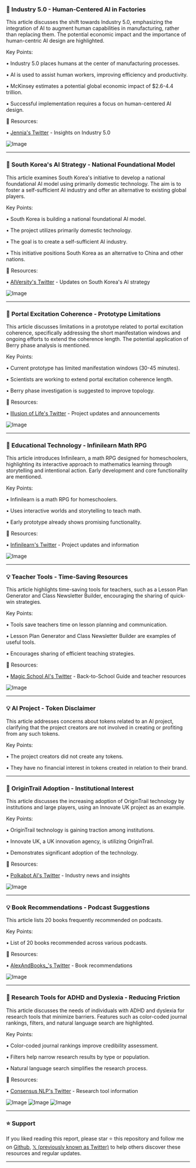 ### 🤖 Industry 5.0 - Human-Centered AI in Factories

This article discusses the shift towards Industry 5.0, emphasizing the integration of AI to augment human capabilities in manufacturing, rather than replacing them.  The potential economic impact and the importance of human-centric AI design are highlighted.

Key Points:

• Industry 5.0 places humans at the center of manufacturing processes.


• AI is used to assist human workers, improving efficiency and productivity.


• McKinsey estimates a potential global economic impact of $2.6-4.4 trillion.


• Successful implementation requires a focus on human-centered AI design.



🔗 Resources:

• [Jennia's Twitter](https://x.com/whoisjenniai) - Insights on Industry 5.0

![Image](https://pbs.twimg.com/media/GyOizv9WgAAYZk2?format=jpg&name=small)


---

### 🤖 South Korea's AI Strategy - National Foundational Model

This article examines South Korea's initiative to develop a national foundational AI model using primarily domestic technology. The aim is to foster a self-sufficient AI industry and offer an alternative to existing global players.

Key Points:

• South Korea is building a national foundational AI model.


• The project utilizes primarily domestic technology.


• The goal is to create a self-sufficient AI industry.


• This initiative positions South Korea as an alternative to China and other nations.



🔗 Resources:

• [AIVersity's Twitter](https://x.com/AIVersityio) - Updates on South Korea's AI strategy

![Image](https://pbs.twimg.com/media/GyGj8sLWkAApznG?format=jpg&name=small)


---

### 🤖 Portal Excitation Coherence - Prototype Limitations

This article discusses limitations in a prototype related to portal excitation coherence, specifically addressing the short manifestation windows and ongoing efforts to extend the coherence length.  The potential application of Berry phase analysis is mentioned.

Key Points:

• Current prototype has limited manifestation windows (30-45 minutes).


• Scientists are working to extend portal excitation coherence length.


• Berry phase investigation is suggested to improve topology.



🔗 Resources:

• [Illusion of Life's Twitter](https://x.com/IllusionOfLife) - Project updates and announcements

![Image](https://pbs.twimg.com/amplify_video_thumb/1954990678741581824/img/ljw_-m2iTZlOZbZx.jpg)


---

### 🚀  Educational Technology - Infinilearn Math RPG

This article introduces Infinilearn, a math RPG designed for homeschoolers, highlighting its interactive approach to mathematics learning through storytelling and intentional action.  Early development and core functionality are mentioned.

Key Points:

• Infinilearn is a math RPG for homeschoolers.


• Uses interactive worlds and storytelling to teach math.


• Early prototype already shows promising functionality.



🔗 Resources:

• [Infinilearn's Twitter](https://x.com/Infinilearn_) - Project updates and information

![Image](https://pbs.twimg.com/amplify_video_thumb/1953856913239937024/img/1ZIlJWydbEwS95rV.jpg)


---

### 💡 Teacher Tools - Time-Saving Resources

This article highlights time-saving tools for teachers, such as a Lesson Plan Generator and Class Newsletter Builder,  encouraging the sharing of quick-win strategies.

Key Points:

• Tools save teachers time on lesson planning and communication.


• Lesson Plan Generator and Class Newsletter Builder are examples of useful tools.


•  Encourages sharing of efficient teaching strategies.



🔗 Resources:

• [Magic School AI's Twitter](https://x.com/magicschoolai) - Back-to-School Guide and teacher resources

![Image](https://pbs.twimg.com/media/GxxbqvgWMAA7OSz?format=jpg&name=small)


---

### 💡  AI Project - Token Disclaimer

This article addresses concerns about tokens related to an AI project, clarifying that the project creators are not involved in creating or profiting from any such tokens.

Key Points:

• The project creators did not create any tokens.


• They have no financial interest in tokens created in relation to their brand.



---

### 🤖 OriginTrail Adoption - Institutional Interest

This article discusses the increasing adoption of OriginTrail technology by institutions and large players, using an Innovate UK project as an example.

Key Points:

• OriginTrail technology is gaining traction among institutions.


•  Innovate UK, a UK innovation agency, is utilizing OriginTrail.


• Demonstrates significant adoption of the technology.



🔗 Resources:

• [Polkabot AI's Twitter](https://x.com/PolkabotAI) - Industry news and insights

![Image](https://pbs.twimg.com/amplify_video_thumb/1951266826907774977/img/sphCtkWweBOreO2h.jpg)


---

### 💡 Book Recommendations - Podcast Suggestions

This article lists 20 books frequently recommended on podcasts.

Key Points:

• List of 20 books recommended across various podcasts.



🔗 Resources:

• [AlexAndBooks_'s Twitter](https://x.com/AlexAndBooks_) - Book recommendations

![Image](https://pbs.twimg.com/media/Gxqiw1VXgAA63zX?format=jpg&name=small)


---

### 🤖  Research Tools for ADHD and Dyslexia - Reducing Friction

This article discusses the needs of individuals with ADHD and dyslexia for research tools that minimize barriers.  Features such as color-coded journal rankings, filters, and natural language search are highlighted.

Key Points:

• Color-coded journal rankings improve credibility assessment.


• Filters help narrow research results by type or population.


• Natural language search simplifies the research process.



🔗 Resources:

• [Consensus NLP's Twitter](https://x.com/ConsensusNLP) - Research tool information

![Image](https://pbs.twimg.com/media/GxiovLGbAAAUdOn?format=jpg&name=small)
![Image](https://pbs.twimg.com/media/GxiovLGakAA8Ncs?format=jpg&name=360x360)
![Image](https://pbs.twimg.com/media/GxiovLCbEAAKGmF?format=jpg&name=360x360)


---

### ⭐️ Support

If you liked reading this report, please star ⭐️ this repository and follow me on [Github](https://github.com/Drix10), [𝕏 (previously known as Twitter)](https://x.com/DRIX_10_) to help others discover these resources and regular updates.

---